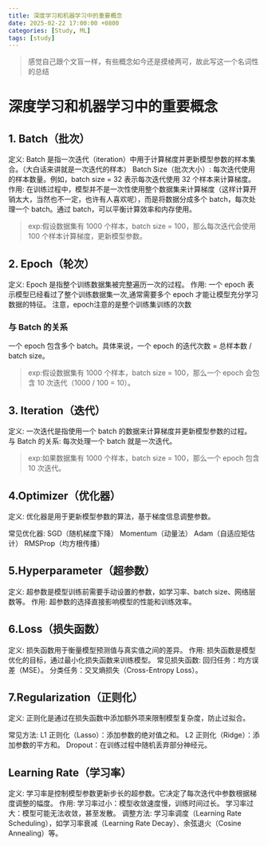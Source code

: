 ```yaml
---
title: 深度学习和机器学习中的重要概念
date: 2025-02-22 17:00:00 +0800
categories: [Study, ML]
tags: [study]
---
```

>感觉自己跟个文盲一样，有些概念如今还是摸棱两可，故此写这一个名词性的总结
# 深度学习和机器学习中的重要概念

## 1. Batch（批次）
定义: Batch 是指一次迭代（iteration）中用于计算梯度并更新模型参数的样本集合。（大白话来讲就是一次迭代的样本）
Batch Size（批次大小）: 每次迭代使用的样本数量。例如，batch size = 32 表示每次迭代使用 32 个样本来计算梯度。
作用:
在训练过程中，模型并不是一次性使用整个数据集来计算梯度（这样计算开销太大，当然也不一定，也许有人喜欢呢），而是将数据分成多个 batch，每次处理一个 batch。通过 batch，可以平衡计算效率和内存使用。

>exp:假设数据集有 1000 个样本，batch size = 100，那么每次迭代会使用 100 个样本计算梯度，更新模型参数。
## 2. Epoch（轮次）
定义: Epoch 是指整个训练数据集被完整遍历一次的过程。
作用:
一个 epoch 表示模型已经看过了整个训练数据集一次,通常需要多个 epoch 才能让模型充分学习数据的特征。
注意，epoch注意的是整个训练集训练的次数
### 与 Batch 的关系
一个 epoch 包含多个 batch。具体来说，一个 epoch 的迭代次数 = 总样本数 / batch size。

>exp:假设数据集有 1000 个样本，batch size = 100，那么一个 epoch 会包含 10 次迭代（1000 / 100 = 10）。
## 3. Iteration（迭代）
定义: 一次迭代是指使用一个 batch 的数据来计算梯度并更新模型参数的过程。
与 Batch 的关系: 每次处理一个 batch 就是一次迭代。
>exp:如果数据集有 1000 个样本，batch size = 100，那么一个 epoch 包含 10 次迭代。
## 4.Optimizer（优化器）
定义: 优化器是用于更新模型参数的算法，基于梯度信息调整参数。

常见优化器:
SGD（随机梯度下降）
Momentum（动量法）
Adam（自适应矩估计）
RMSProp（均方根传播）

## 5.Hyperparameter（超参数）
定义: 超参数是模型训练前需要手动设置的参数，如学习率、batch size、网络层数等。
作用: 超参数的选择直接影响模型的性能和训练效率。

## 6.Loss（损失函数）
定义: 损失函数用于衡量模型预测值与真实值之间的差异。
作用: 损失函数是模型优化的目标，通过最小化损失函数来训练模型。
常见损失函数:
回归任务：均方误差（MSE）。
分类任务：交叉熵损失（Cross-Entropy Loss）。

## 7.Regularization（正则化）
定义: 正则化是通过在损失函数中添加额外项来限制模型复杂度，防止过拟合。

常见方法:
L1 正则化（Lasso）：添加参数的绝对值之和。
L2 正则化（Ridge）：添加参数的平方和。
Dropout：在训练过程中随机丢弃部分神经元。

## Learning Rate（学习率）
定义: 学习率是控制模型参数更新步长的超参数。它决定了每次迭代中参数根据梯度调整的幅度。
作用:
学习率过小：模型收敛速度慢，训练时间过长。
学习率过大：模型可能无法收敛，甚至发散。
调整方法: 学习率调度（Learning Rate Scheduling），如学习率衰减（Learning Rate Decay）、余弦退火（Cosine Annealing）等。
